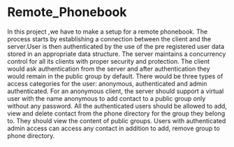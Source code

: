 # Remote_Phonebook
In this project ,we have to make a setup for a remote phonebook. The process starts by establishing a connection between the client and the server.User is then authenticated by the use of the pre registered user data stored in an appropriate data structure.  The server maintains a concurrency control for all its clients with proper security and protection. The client would ask authentication from the server and after authentication they would remain in the public group by default. There would be three types of access categories for the user: anonymous, authenticated and admin authenticated. For an anonymous client, the server should support a virtual user with the name anonymous to add contact to a public group only without any password. All the authenticated users should be allowed to add, view and delete contact from the phone directory for the group they belong to. They should view the content of public groups. Users with authenticated admin access can access any contact in addition to add, remove group to phone directory.
